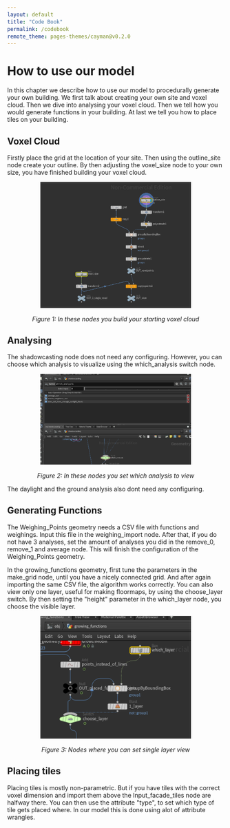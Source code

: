 ```yaml
---
layout: default
title: "Code Book"
permalink: /codebook
remote_theme: pages-themes/cayman@v0.2.0
---
```


# How to use our model
In this chapter we describe how to use our model to procedurally generate your own building. We first talk about creating your own site and voxel cloud. Then we dive into analysing your voxel cloud. Then we tell how you would generate functions in your building. At last we tell you how to place tiles on your building.

## Voxel Cloud
Firstly place the grid at the location of your site. Then using the outline_site node create your outline. By then adjusting the voxel_size node to your own size, you have finished building your voxel cloud.

<div style="text-align: center;">
  <img src="assets/voxelsize.png" alt="In these nodes you build your starting voxel cloud" style="width: 350px;">
  <p><em>Figure 1: In these nodes you build your starting voxel cloud</em></p>
</div>

## Analysing
The shadowcasting node does not need any configuring. However, you can choose which analysis to visualize using the which_analysis switch node.

<div style="text-align: center;">
  <img src="assets/choose.png" alt="In these nodes you set which analysis to view" style="width: 350px;">
  <p><em>Figure 2: In these nodes you set which analysis to view</em></p>
</div>

The daylight and the ground analysis also dont need any configuring.

## Generating Functions
The Weighing_Points geometry needs a CSV file with functions and weighings. Input this file in the weighing_import node. After that, if you do not have 3 analyses, set the amount of analyses you did in the remove_0, remove_1 and average node. This will finish the configuration of the Weighing_Points geometry.

In the growing_functions geometry, first tune the parameters in the make_grid node, until you have a nicely connected grid. And after again importing the same CSV file, the algorithm works correctly. You can also view only one layer, useful for making floormaps, by using the choose_layer switch. By then setting the "height" parameter in the which_layer node, you choose the visible layer.

<div style="text-align: center;">
  <img src="assets/whichlayer.png" alt="Viewing one layer" style="width: 350px;">
  <p><em>Figure 3: Nodes where you can set single layer view</em></p>
</div>

## Placing tiles

Placing tiles is mostly non-parametric. But if you have tiles with the correct voxel dimension and import them above the Input_facade_tiles node are halfway there. You can then use the attribute "type", to set which type of tile gets placed where. In our model this is done using alot of attribute wrangles.
